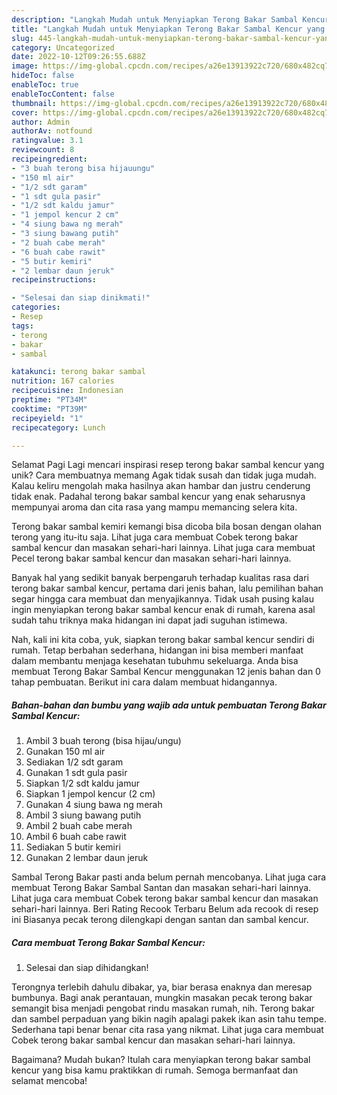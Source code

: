 ```yaml
---
description: "Langkah Mudah untuk Menyiapkan Terong Bakar Sambal Kencur yang Lezat Sekali, Enak"
title: "Langkah Mudah untuk Menyiapkan Terong Bakar Sambal Kencur yang Lezat Sekali, Enak"
slug: 445-langkah-mudah-untuk-menyiapkan-terong-bakar-sambal-kencur-yang-lezat-sekali-enak
category: Uncategorized
date: 2022-10-12T09:26:55.688Z
image: https://img-global.cpcdn.com/recipes/a26e13913922c720/680x482cq70/terong-bakar-sambal-kencur-foto-resep-utama.jpg
hideToc: false
enableToc: true
enableTocContent: false
thumbnail: https://img-global.cpcdn.com/recipes/a26e13913922c720/680x482cq70/terong-bakar-sambal-kencur-foto-resep-utama.jpg
cover: https://img-global.cpcdn.com/recipes/a26e13913922c720/680x482cq70/terong-bakar-sambal-kencur-foto-resep-utama.jpg
author: Admin
authorAv: notfound
ratingvalue: 3.1
reviewcount: 8
recipeingredient:
- "3 buah terong bisa hijauungu"
- "150 ml air"
- "1/2 sdt garam"
- "1 sdt gula pasir"
- "1/2 sdt kaldu jamur"
- "1 jempol kencur 2 cm"
- "4 siung bawa ng merah"
- "3 siung bawang putih"
- "2 buah cabe merah"
- "6 buah cabe rawit"
- "5 butir kemiri"
- "2 lembar daun jeruk"
recipeinstructions:

- "Selesai dan siap dinikmati!"
categories:
- Resep
tags:
- terong
- bakar
- sambal

katakunci: terong bakar sambal 
nutrition: 167 calories
recipecuisine: Indonesian
preptime: "PT34M"
cooktime: "PT39M"
recipeyield: "1"
recipecategory: Lunch

---
```



Selamat Pagi Lagi mencari inspirasi resep terong bakar sambal kencur yang unik? Cara membuatnya memang Agak tidak susah dan tidak juga mudah. Kalau keliru mengolah maka hasilnya akan hambar dan justru cenderung tidak enak. Padahal terong bakar sambal kencur yang enak seharusnya mempunyai aroma dan cita rasa yang mampu memancing selera kita.


Terong bakar sambal kemiri kemangi bisa dicoba bila bosan dengan olahan terong yang itu-itu saja. Lihat juga cara membuat Cobek terong bakar sambal kencur dan masakan sehari-hari lainnya. Lihat juga cara membuat Pecel terong bakar sambal kencur dan masakan sehari-hari lainnya.

Banyak hal yang sedikit banyak berpengaruh terhadap kualitas rasa dari terong bakar sambal kencur, pertama dari jenis bahan, lalu pemilihan bahan segar hingga cara membuat dan menyajikannya. Tidak usah pusing kalau ingin menyiapkan terong bakar sambal kencur enak di rumah, karena asal sudah tahu triknya maka hidangan ini dapat jadi suguhan istimewa.


Nah, kali ini kita coba, yuk, siapkan terong bakar sambal kencur sendiri di rumah. Tetap berbahan sederhana, hidangan ini bisa memberi manfaat dalam membantu menjaga kesehatan tubuhmu sekeluarga. Anda bisa membuat Terong Bakar Sambal Kencur menggunakan 12 jenis bahan dan 0 tahap pembuatan. Berikut ini cara dalam membuat hidangannya.

<!--inarticleads1-->

##### Bahan-bahan dan bumbu yang wajib ada untuk pembuatan Terong Bakar Sambal Kencur:

1. Ambil 3 buah terong (bisa hijau/ungu)
1. Gunakan 150 ml air
1. Sediakan 1/2 sdt garam
1. Gunakan 1 sdt gula pasir
1. Siapkan 1/2 sdt kaldu jamur
1. Siapkan 1 jempol kencur (2 cm)
1. Gunakan 4 siung bawa ng merah
1. Ambil 3 siung bawang putih
1. Ambil 2 buah cabe merah
1. Ambil 6 buah cabe rawit
1. Sediakan 5 butir kemiri
1. Gunakan 2 lembar daun jeruk


Sambal Terong Bakar pasti anda belum pernah mencobanya. Lihat juga cara membuat Terong Bakar Sambal Santan dan masakan sehari-hari lainnya. Lihat juga cara membuat Cobek terong bakar sambal kencur dan masakan sehari-hari lainnya. Beri Rating Recook Terbaru Belum ada recook di resep ini Biasanya pecak terong dilengkapi dengan santan dan sambal kencur. 

<!--inarticleads2-->

##### Cara membuat Terong Bakar Sambal Kencur:


1. Selesai dan siap dihidangkan!

Terongnya terlebih dahulu dibakar, ya, biar berasa enaknya dan meresap bumbunya. Bagi anak perantauan, mungkin masakan pecak terong bakar semangit bisa menjadi pengobat rindu masakan rumah, nih. Terong bakar dan sambel perpaduan yang bikin nagih apalagi pakek ikan asin tahu tempe. Sederhana tapi benar benar cita rasa yang nikmat. Lihat juga cara membuat Cobek terong bakar sambal kencur dan masakan sehari-hari lainnya. 

Bagaimana? Mudah bukan? Itulah cara menyiapkan terong bakar sambal kencur yang bisa kamu praktikkan di rumah. Semoga bermanfaat dan selamat mencoba!
